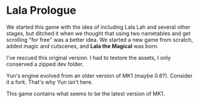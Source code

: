 Lala Prologue
=============

We started this game with the idea of including Lala Lah and several other stages, but ditched it when we thought that using two nametables and get scrolling "for free" was a better idea. We started a new game from scratch, added magic and cutscenes, and **Lala the Magical** was born.

I've rescued this original version. I had to testore the assets, I only conserved a zipped dev folder.

Yun's engine evolved from an older version of MK1 (maybe 0.6?). Consider it a fork. That's why Yun isn't here.

This game contains what seems to be the latest version of MK1.
